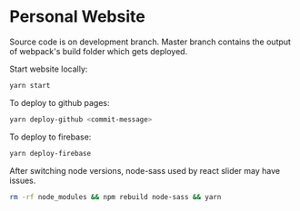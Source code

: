 # Personal Website

Source code is on development branch. Master branch contains the output of webpack's build folder which gets deployed.

Start website locally:
```bash
yarn start
```

To deploy to github pages:
```bash
yarn deploy-github <commit-message>
```

To deploy to firebase:
```bash
yarn deploy-firebase
```

After switching node versions, node-sass used by react slider may have issues.

```bash
rm -rf node_modules && npm rebuild node-sass && yarn
```

